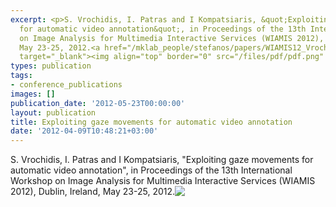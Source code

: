 ```yaml
---
excerpt: <p>S. Vrochidis, I. Patras and I Kompatsiaris, &quot;Exploiting gaze movements
  for automatic video annotation&quot;, in Proceedings of the 13th International Workshop
  on Image Analysis for Multimedia Interactive Services (WIAMIS 2012), Dublin, Ireland,
  May 23-25, 2012.<a href="/mklab_people/stefanos/papers/WIAMIS12_Vrochidis_3.0.pdf"
  target="_blank"><img align="top" border="0" src="/files/pdf/pdf.png" /></a></p>
types: publication
tags:
- conference_publications
images: []
publication_date: '2012-05-23T00:00:00'
layout: publication
title: Exploiting gaze movements for automatic video annotation
date: '2012-04-09T10:48:21+03:00'
---
```

<p>S. Vrochidis, I. Patras and I Kompatsiaris, &quot;Exploiting gaze movements for automatic video annotation&quot;, in Proceedings of the 13th International Workshop on Image Analysis for Multimedia Interactive Services (WIAMIS 2012), Dublin, Ireland, May 23-25, 2012.<a href="/mklab_people/stefanos/papers/WIAMIS12_Vrochidis_3.0.pdf" target="_blank"><img align="top" border="0" src="/files/pdf/pdf.png" /></a></p>
